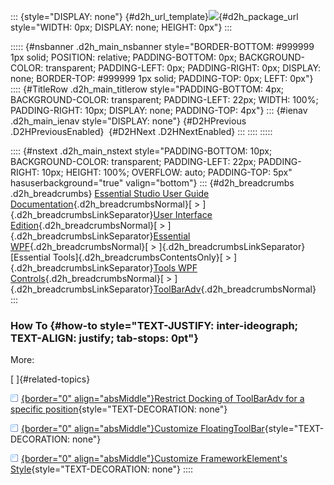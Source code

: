 ::: {style="DISPLAY: none"}
[](ms-xhelp:///?Id=d2h_url_template){#d2h_url_template}![](!package_url!){#d2h_package_url style="WIDTH: 0px; DISPLAY: none; HEIGHT: 0px"}
:::

::::: {#nsbanner .d2h_main_nsbanner style="BORDER-BOTTOM: #999999 1px solid; POSITION: relative; PADDING-BOTTOM: 0px; BACKGROUND-COLOR: transparent; PADDING-LEFT: 0px; PADDING-RIGHT: 0px; DISPLAY: none; BORDER-TOP: #999999 1px solid; PADDING-TOP: 0px; LEFT: 0px"}
:::: {#TitleRow .d2h_main_titlerow style="PADDING-BOTTOM: 4px; BACKGROUND-COLOR: transparent; PADDING-LEFT: 22px; WIDTH: 100%; PADDING-RIGHT: 10px; DISPLAY: none; PADDING-TOP: 4px"}
::: {#ienav .d2h_main_ienav style="DISPLAY: none"}
[](ms-xhelp:///?Id=4722ca39-a6c2-408e-ae73-146edfd5dcb2){#D2HPrevious .D2HPreviousEnabled}  [](ms-xhelp:///?Id=1fcb5d26-4e22-4843-b3d6-392994e12182){#D2HNext .D2HNextEnabled}
:::
::::
:::::

:::: {#nstext .d2h_main_nstext style="PADDING-BOTTOM: 10px; BACKGROUND-COLOR: transparent; PADDING-LEFT: 22px; PADDING-RIGHT: 10px; HEIGHT: 100%; OVERFLOW: auto; PADDING-TOP: 5px" hasuserbackground="true" valign="bottom"}
::: {#d2h_breadcrumbs .d2h_breadcrumbs}
[Essential Studio User Guide Documentation](ms-xhelp:///?Id=12457748-09e3-4d74-a240-8e049cedf030){.d2h_breadcrumbsNormal}[ \> ]{.d2h_breadcrumbsLinkSeparator}[User Interface Edition](ms-xhelp:///?Id=c29296b7-531c-413b-a0ec-488ca1f7f669){.d2h_breadcrumbsNormal}[ \> ]{.d2h_breadcrumbsLinkSeparator}[Essential WPF](ms-xhelp:///?Id=7f4f82c5-151c-4262-94d0-75c4626c77bc){.d2h_breadcrumbsNormal}[ \> ]{.d2h_breadcrumbsLinkSeparator}[Essential Tools]{.d2h_breadcrumbsContentsOnly}[ \> ]{.d2h_breadcrumbsLinkSeparator}[Tools WPF Controls](ms-xhelp:///?Id=2ea58a12-9426-4a63-96b4-89eb80232c2c){.d2h_breadcrumbsNormal}[ \> ]{.d2h_breadcrumbsLinkSeparator}[ToolBarAdv](ms-xhelp:///?Id=6c9cec66-6118-457a-9389-504e94d30492){.d2h_breadcrumbsNormal}
:::

### How To {#how-to style="TEXT-JUSTIFY: inter-ideograph; TEXT-ALIGN: justify; tab-stops: 0pt"}

More:

[ ]{#related-topics}

[![](button.gif){border="0" align="absMiddle"}Restrict Docking of ToolBarAdv for a specific position](ms-xhelp:///?Id=e60c626f-6eae-4289-8be8-78c32f1a63d6){style="TEXT-DECORATION: none"}

[![](button.gif){border="0" align="absMiddle"}Customize FloatingToolBar](ms-xhelp:///?Id=7e271d9e-c247-4c94-9b73-148eaddbbf9a){style="TEXT-DECORATION: none"}

[![](button.gif){border="0" align="absMiddle"}Customize FrameworkElement's Style](ms-xhelp:///?Id=1c374f9a-fa0c-4e43-a4c9-57dc1913f9c3){style="TEXT-DECORATION: none"}
::::
